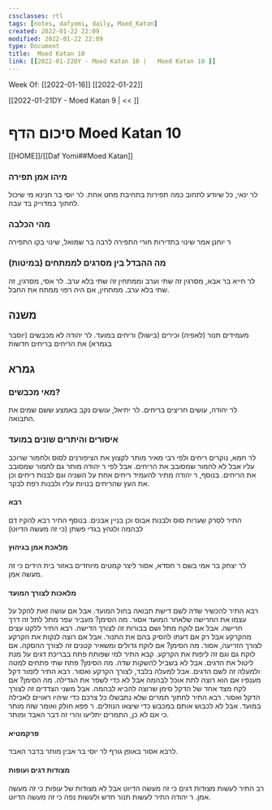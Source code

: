 ```yaml
---
cssclasses: rtl
tags: [notes, dafyomi, daily, Moed_Katan] 
created: 2022-01-22 22:09
modified: 2022-01-22 22:09
type: Document
title:  Moed Katan 10
link: [[2022-01-22DY - Moed Katan 10 |   Moed Katan 10 ]]
---
```

Week Of: [[2022-01-16]]
[[2022-01-22]]

[[2022-01-21DY - Moed Katan 9 | << ]] 

# סיכום הדף  Moed Katan 10

[[HOME]]/[[Daf Yomi##Moed Katan]]

### מיהו אמן תפירה
לר ינאי, כל שיודע לתחוב כמה תפירות בתחיבת מחט אחת.
לר יוסי בר חנינא מי שיכול לחתוך במדוייק בד עבה.
### מהי הכלבה
ר יוחנן אמר שינוי בתדירות חורי התפירה
לרבה בר שמואל, שינוי בקו התפירה
### מה ההבדל בין מסרגים לממתחים (במיטות)
לר חייא בר אבא, מסרגין זה שתי וערב וממתחין זה שתי בלא ערב.
לר אסי, מסרגין, זה שתי בלא ערב. ממתחין, אם היה רפוי ממתח את החבל.
## משנה
מעמידים תנור (לאפיה) וכירים (בישול) וריחים במועד.
לר יהודה לא מכבשים (יוסבר בגמרא) את הריחים בריחים חדשות
## גמרא
### מאי מכבשים?
לר יהודה, עושים חריצים בריחים.
לר יחיאל, עושים נקב באמצע ששם שמים את התבואה.
### איסורים והיתרים שונים במועד
לר חמא, נוקרים ריחים ולפי רבי מאיר מותר לקצוץ את הציפורנים לסוס ולחמור שרוכב עליו אבל לא לחמור שמסובב את הריחים. אבל לפי ר יהודה מותר גם לחמור שמסובב את הריחים.
בנוסף, ר יהודה מתיר להעמיד ריחים אחת על השניה וגם לבנות ריחים וכן את העץ שהריחים בנויות עליו ולבנות רפת לבקר.
#### רבא
התיר לסרק שערות סוס  ולבנות אבוס וכן בניין אבנים. בנוסף התיר רבא להקיז דם לבהמה ולגהץ בגדי פשתן (כי זה מעשה הדיוט)
#### מלאכת אמן בגיהוץ
לר יצחק בר אמי בשם ר חסדא, אסור ליצר קמטים מיוחדים באזור בית הידים כי זה מעשה אמן.
#### מלאכות לצורך המועד
רבא התיר להכשיר שדה לשם דישת תבואה בחול המועד. אבל אם עושה זאת להקל על עצמו את החרישה שלאחר המועד אסור. מה הסימן? מעביר עפר מתל לתל זה דרך חרישה. אבל אם לוקח מתל ושם בבורות זה לצורך הדישה.
רבא התיר ללקט עצים מהקרקע אבל רק אם דעתו להסיק בהם את התנור. אבל אם רוצה לנקות את הקרקע לצורך הזריעה, אסור. מה הסימן? אם לוקח גדולים ומשאיר קטנים זה לצורך ההסקה. אם לוקח גם וגם זה ליפות את הקרקע.
קבא התיר למי שפותח פתח בבריכת דגים על מנת ליטול את הדגים. אבל לא בשביל להשקות שדה. מה הסימן? פתח שתי פתחים למטה ולמעלה זה לשם הדגים. אבל למעלה בלבד, לצורך הקרקע ואסור.
רבא התיר לזמור דקל מענפיו אם הוא רוצה לתת אוכל לבהמה אבל לא כדי לשפר את הגדילה. מה הסימן? אם לקח מצד אחד של הדקל סימן שרוצה להביא לבהמה. אבל משני הצדדים זה לצורך הדקל ואסור.
רבא התיר לחתוך תמרים שלא נתבשלו כל צרכם כדי שיהיו ראויים לאכילה במועד. אבל לא לכבוש אותם במכבש כדי שיצאו הנוזלים. ר פפא חולק ואומר שזה מותר כי אם לא כן, התמרים יתליעו והרי זה דבר האבד ומותר.
#### פרקמטיא
לרבא אסור באופן גורף לר יוסי בר אבין מותר בדבר האבד.
#### מצודות דגים ועופות
רב התיר לעשות מצודות דגים כי זה מעשה הדיוט אבל לא מצודות של עופות כי זה מעשה אמן.
ר יהודה התיר לעשות תנור חדש ולעשות נפה כי זה מעשה הדיוט.

 

